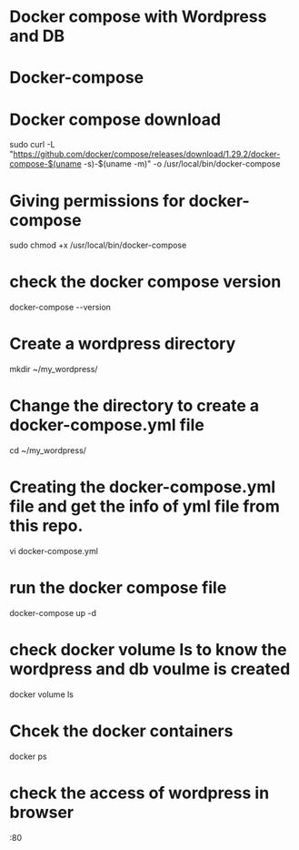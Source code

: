 # Docker compose with Wordpress and DB 

# Docker-compose
# Docker compose download
sudo curl -L "https://github.com/docker/compose/releases/download/1.29.2/docker-compose-$(uname -s)-$(uname -m)" -o /usr/local/bin/docker-compose
# Giving permissions for docker-compose
sudo chmod +x /usr/local/bin/docker-compose
# check the docker compose version
docker-compose --version
# Create a wordpress directory
mkdir ~/my_wordpress/
# Change the directory to create a docker-compose.yml file
cd ~/my_wordpress/
# Creating the docker-compose.yml file and get the info of yml file from this repo.
vi docker-compose.yml
# run the docker compose file
docker-compose up -d
# check docker volume ls to know the wordpress and db voulme is created
docker volume ls
# Chcek the docker containers 
docker ps
# check the access of wordpress in browser
<IP>:80 
